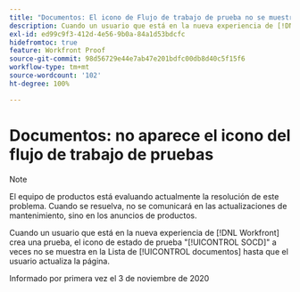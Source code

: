 ```yaml
---
title: "Documentos: El icono de Flujo de trabajo de prueba no se muestra"
description: Cuando un usuario que está en la nueva experiencia de [!DNL Workfront]  crea una prueba, el icono de estado de prueba "SOCD" a veces no se muestra en la Lista de documentos hasta que el usuario actualiza la página.
exl-id: ed99c9f3-412d-4e56-9b0a-84a1d53bdcfc
hidefromtoc: true
feature: Workfront Proof
source-git-commit: 98d56729e44e7ab47e201bdfc00db8d40c5f15f6
workflow-type: tm+mt
source-wordcount: '102'
ht-degree: 100%

---
```


# Documentos: no aparece el icono del flujo de trabajo de pruebas

<!--Converted to story-->

>[!NOTE]
>
>El equipo de productos está evaluando actualmente la resolución de este problema. Cuando se resuelva, no se comunicará en las actualizaciones de mantenimiento, sino en los anuncios de productos.

Cuando un usuario que está en la nueva experiencia de [!DNL Workfront] crea una prueba, el icono de estado de prueba &quot;[!UICONTROL SOCD]&quot; a veces no se muestra en la Lista de [!UICONTROL documentos] hasta que el usuario actualiza la página.

Informado por primera vez el 3 de noviembre de 2020
